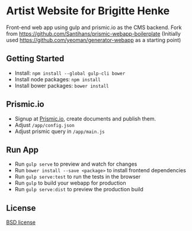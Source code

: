 # Artist Website for Brigitte Henke 

Front-end web app using gulp and prismic.io as the CMS backend.
Fork from https://github.com/Santihans/prismic-webapp-boilerplate
(Initially used https://github.com/yeoman/generator-webapp as a starting point)

## Getting Started
- Install: `npm install --global gulp-cli bower`
- Install node packages: `npm install`
- Install bower packages: `bower install`

## Prismic.io
- Signup at [Prismic.io](https://prismic.io/), create documents and publish them. 
- Adjust `/app/config.json`
- Adjust prismic query in `/app/main.js`

## Run App
- Run `gulp serve` to preview and watch for changes
- Run `bower install --save <package>` to install frontend dependencies
- Run `gulp serve:test` to run the tests in the browser
- Run `gulp` to build your webapp for production
- Run `gulp serve:dist` to preview the production build

## License

[BSD license](https://opensource.org/licenses/bsd-license.php)
